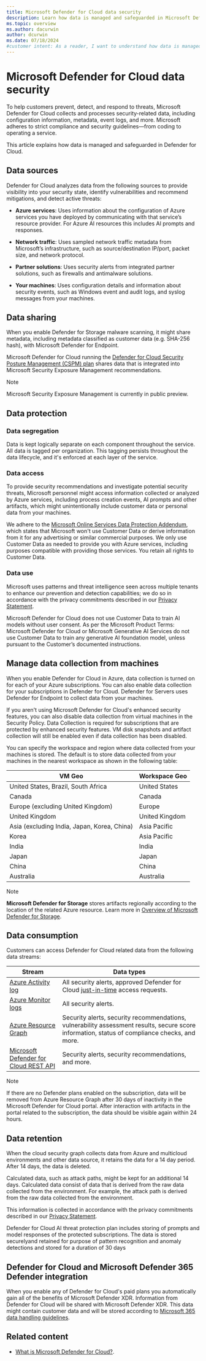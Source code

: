 ```yaml
---
title: Microsoft Defender for Cloud data security
description: Learn how data is managed and safeguarded in Microsoft Defender for Cloud to ensure the security of your data.
ms.topic: overview
ms.author: dacurwin
author: dcurwin
ms.date: 07/18/2024
#customer intent: As a reader, I want to understand how data is managed and safeguarded in Microsoft Defender for Cloud so that I can ensure the security of my data.
---
```


# Microsoft Defender for Cloud data security

To help customers prevent, detect, and respond to threats, Microsoft Defender for Cloud collects and processes security-related data, including configuration information, metadata, event logs, and more. Microsoft adheres to strict compliance and security guidelines—from coding to operating a service.

This article explains how data is managed and safeguarded in Defender for Cloud.

## Data sources

Defender for Cloud analyzes data from the following sources to provide visibility into your security state, identify vulnerabilities and recommend mitigations, and detect active threats:

- **Azure services**: Uses information about the configuration of Azure services you have deployed by communicating with that service’s resource provider. For Azure AI resources this includes AI prompts and responses.

- **Network traffic**: Uses sampled network traffic metadata from Microsoft’s infrastructure, such as source/destination IP/port, packet size, and network protocol.
- **Partner solutions**: Uses security alerts from integrated partner solutions, such as firewalls and antimalware solutions.
- **Your machines**: Uses configuration details and information about security events, such as Windows event and audit logs, and syslog messages from your machines.

## Data sharing

When you enable Defender for Storage malware scanning, it might share metadata, including metadata classified as customer data (e.g. SHA-256 hash), with Microsoft Defender for Endpoint.

Microsoft Defender for Cloud running the [Defender for Cloud Security Posture Management (CSPM) plan](concept-cloud-security-posture-management.md)
shares data that is integrated into Microsoft Security Exposure Management recommendations.

> [!NOTE]
> Microsoft Security Exposure Management is currently in public preview.

## Data protection

### Data segregation

Data is kept logically separate on each component throughout the service. All data is tagged per organization. This tagging persists throughout the data lifecycle, and it's enforced at each layer of the service.

### Data access

To provide security recommendations and investigate potential security threats, Microsoft personnel might access information collected or analyzed by Azure services, including process creation events, AI prompts and other artifacts, which might unintentionally include customer data or personal data from your machines.

We adhere to the [Microsoft Online Services Data Protection Addendum](https://www.microsoftvolumelicensing.com/Downloader.aspx?DocumentId=17880), which states that Microsoft won't use Customer Data or derive information from it for any advertising or similar commercial purposes. We only use Customer Data as needed to provide you with Azure services, including purposes compatible with providing those services. You retain all rights to Customer Data.

### Data use

Microsoft uses patterns and threat intelligence seen across multiple tenants to enhance our prevention and detection capabilities; we do so in accordance with the privacy commitments described in our [Privacy Statement](https://privacy.microsoft.com/privacystatement).

Microsoft Defender for Cloud does not use Customer Data to train AI models without user consent. As per the Microsoft Product Terms: Microsoft Defender for Cloud or Microsoft Generative AI Services do not use Customer Data to train any generative AI foundation model, unless pursuant to the Customer’s documented instructions.

## Manage data collection from machines

When you enable Defender for Cloud in Azure, data collection is turned on for each of your Azure subscriptions. You can also enable data collection for your subscriptions in Defender for Cloud. Defender for Servers uses Defender for Endpoint to collect data from your machines.

If you aren't using Microsoft Defender for Cloud's enhanced security features, you can also disable data collection from virtual machines in the Security Policy. Data Collection is required for subscriptions that are protected by enhanced security features. VM disk snapshots and artifact collection will still be enabled even if data collection has been disabled.

You can specify the workspace and region where data collected from your machines is stored. The default is to store data collected from your machines in the nearest workspace as shown in the following table:

| VM Geo                                      | Workspace Geo  |
|---------------------------------------------|----------------|
| United States, Brazil, South Africa         | United States  |
| Canada                                      | Canada         |
| Europe (excluding United Kingdom)           | Europe         |
| United Kingdom                              | United Kingdom |
| Asia (excluding India, Japan, Korea, China) | Asia Pacific   |
| Korea                                       | Asia Pacific   |
| India                                       | India          |
| Japan                                       | Japan          |
| China                                       | China          |
| Australia                                   | Australia      |

> [!NOTE]
> **Microsoft Defender for Storage** stores artifacts regionally according to the location of the related Azure resource. Learn more in [Overview of Microsoft Defender for Storage](defender-for-storage-introduction.md).

## Data consumption

Customers can access Defender for Cloud related data from the following data streams:

| Stream                                                                                | Data types                                                                                                                                                                                                          |
|---------------------------------------------------------------------------------------|---------------------------------------------------------------------------------------------------------------------------------------------------------------------------------------------------------------------|
| [Azure Activity log](/azure/azure-monitor/essentials/activity-log)                       | All security alerts, approved Defender for Cloud [just-in-time](enable-just-in-time-access.md) access requests. |
| [Azure Monitor logs](/azure/azure-monitor/data-platform)                      | All security alerts.                                                                                                                                                                                                |
| [Azure Resource Graph](/azure/governance/resource-graph/overview)                      | Security alerts, security recommendations, vulnerability assessment results, secure score information, status of compliance checks, and more.                                                                       |
| [Microsoft Defender for Cloud REST API](/rest/api/defenderforcloud-composite/operation-groups?view=rest-defenderforcloud-composite-latest&preserve-view=true) | Security alerts, security recommendations, and more.                                                                                                                                                                |

> [!NOTE]
> If there are no Defender plans enabled on the subscription, data will be removed from Azure Resource Graph after 30 days of inactivity in the Microsoft Defender for Cloud portal. After interaction with artifacts in the portal related to the subscription, the data should be visible again within 24 hours.

## Data retention

When the cloud security graph collects data from Azure and multicloud environments and other data source, it retains the data for a 14 day period. After 14 days, the data is deleted.

Calculated data, such as attack paths, might be kept for an additional 14 days. Calculated data consist of data that is derived from the raw data collected from the environment. For example, the attack path is derived from the raw data collected from the environment.

This information is collected in accordance with the privacy commitments described in our [Privacy Statement](https://privacy.microsoft.com/privacystatement).

Defender for Cloud AI threat protection plan includes storing of prompts and model responses of the protected subscriptions. The data is stored securelyand retained for purpose of pattern recognition and anomaly detections and stored for a duration of 30 days

## Defender for Cloud and Microsoft Defender 365 Defender integration

When you enable any of Defender for Cloud's paid plans you automatically gain all of the benefits of Microsoft Defender XDR. Information from Defender for Cloud will be shared with Microsoft Defender XDR. This data might contain customer data and will be stored according to [Microsoft 365 data handling guidelines](/microsoft-365/security/defender/data-privacy).

## Related content

- [What is Microsoft Defender for Cloud?](defender-for-cloud-introduction.md).
